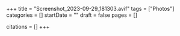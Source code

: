 +++
title = "Screenshot_2023-09-29_181303.avif"
tags = ["Photos"]
categories = []
startDate = ""
draft = false
pages = []

citations = []
+++
